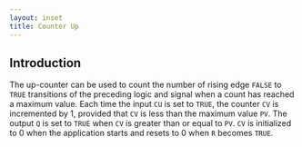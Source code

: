 ```yaml
---
layout: inset
title: Counter Up
---
```


## Introduction

The up-counter can be used to count the number of rising edge `FALSE` to `TRUE` transitions of the preceding logic and signal when a count has reached a maximum value. Each time the input `CU` is set to `TRUE`, the counter `CV` is incremented by 1, provided that `CV` is less than the maximum value `PV`. The output `Q` is set to `TRUE` when `CV` is greater than or equal to `PV`. `CV` is initialized to 0 when the application starts and resets to 0 when `R` becomes `TRUE`.


